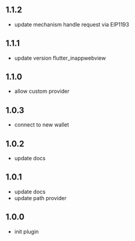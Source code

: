 ## 1.1.2
* update mechanism handle request via EIP1193

## 1.1.1
* update version flutter_inappwebview

## 1.1.0
* allow custom provider

## 1.0.3
* connect to new wallet 

## 1.0.2

* update docs

## 1.0.1

* update docs
* update path provider

## 1.0.0

* init plugin
